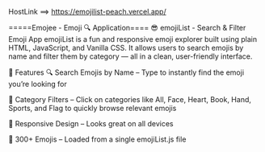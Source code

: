 HostLink ==> https://emojilist-peach.vercel.app/

=====Emojee - Emoji 🔍 Application====
😎 emojiList - Search & Filter Emoji App
emojiList is a fun and responsive emoji explorer built using plain HTML, JavaScript, and Vanilla CSS. It allows users to search emojis by name and filter them by category — all in a clean, user-friendly interface.

🚀 Features
🔍 Search Emojis by Name – Type to instantly find the emoji you’re looking for

📂 Category Filters – Click on categories like All, Face, Heart, Book, Hand, Sports, and Flag to quickly browse relevant emojis

📱 Responsive Design – Looks great on all devices

💯 300+ Emojis – Loaded from a single emojiList.js file

